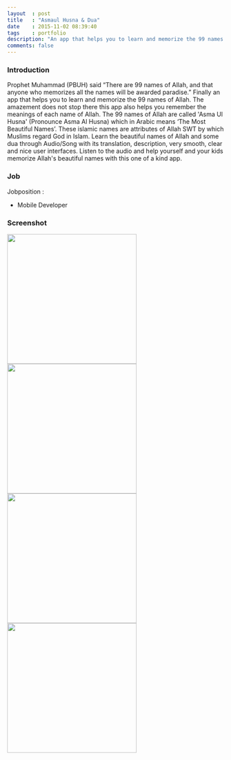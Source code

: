 ```yaml
---
layout	: post
title	: "Asmaul Husna & Dua"
date   	: 2015-11-02 08:39:40
tags	: portfolio
description: "An app that helps you to learn and memorize the 99 names of Allah and some beneficial islamic dua."
comments: false
---
```


### Introduction

Prophet Muhammad (PBUH) said “There are 99 names of Allah, and that anyone who memorizes all the names will be awarded paradise.” Finally an app that helps you to learn and memorize the 99 names of Allah. The amazement does not stop there this app also helps you remember the meanings of each name of Allah. The 99 names of Allah are called 'Asma Ul Husna' (Pronounce Asma Al Husna) which in Arabic means ‘The Most Beautiful Names’. These islamic names are attributes of Allah SWT by which Muslims regard God in Islam. Learn the beautiful names of Allah and some dua through Audio/Song with its translation, description, very smooth, clear and nice user interfaces. Listen to the audio and help yourself and your kids memorize Allah's beautiful names with this one of a kind app.



### Job

Jobposition : 

- Mobile Developer



### Screenshot

<img src="https://farm6.staticflickr.com/5783/22717037011_97f5af2aa3_o_d.png" style="width:2OOpx; height:300px"> <img src="https://farm6.staticflickr.com/5647/22679848386_9600c40e1b_o_d.png" style="width:2OOpx; height:300px"> <img src="https://farm1.staticflickr.com/680/22517930000_61748a8b6c_o_d.png" style="width:2OOpx; height:300px"> <img src="https://farm6.staticflickr.com/5782/22679848606_41a6cf26c5_o_d.png" style="width:2OOpx; height:300px">